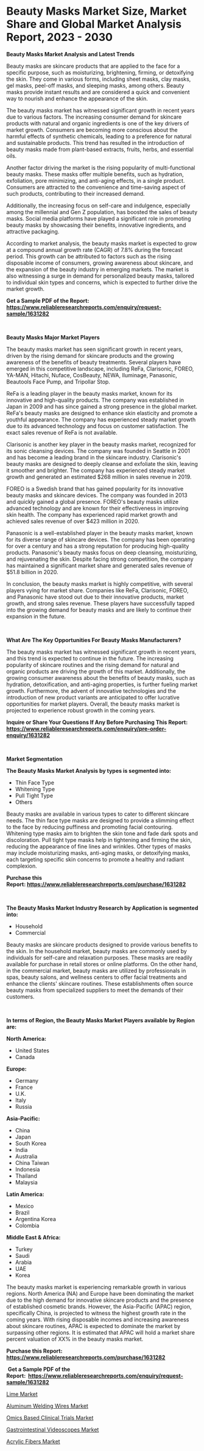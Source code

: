 <p><h1>Beauty Masks Market Size, Market Share and Global Market Analysis Report, 2023 - 2030</h1></p><p><strong>Beauty Masks Market Analysis and Latest Trends</strong></p>
<p><p>Beauty masks are skincare products that are applied to the face for a specific purpose, such as moisturizing, brightening, firming, or detoxifying the skin. They come in various forms, including sheet masks, clay masks, gel masks, peel-off masks, and sleeping masks, among others. Beauty masks provide instant results and are considered a quick and convenient way to nourish and enhance the appearance of the skin.</p><p>The beauty masks market has witnessed significant growth in recent years due to various factors. The increasing consumer demand for skincare products with natural and organic ingredients is one of the key drivers of market growth. Consumers are becoming more conscious about the harmful effects of synthetic chemicals, leading to a preference for natural and sustainable products. This trend has resulted in the introduction of beauty masks made from plant-based extracts, fruits, herbs, and essential oils.</p><p>Another factor driving the market is the rising popularity of multi-functional beauty masks. These masks offer multiple benefits, such as hydration, exfoliation, pore minimizing, and anti-aging effects, in a single product. Consumers are attracted to the convenience and time-saving aspect of such products, contributing to their increased demand.</p><p>Additionally, the increasing focus on self-care and indulgence, especially among the millennial and Gen Z population, has boosted the sales of beauty masks. Social media platforms have played a significant role in promoting beauty masks by showcasing their benefits, innovative ingredients, and attractive packaging.</p><p>According to market analysis, the beauty masks market is expected to grow at a compound annual growth rate (CAGR) of 7.8% during the forecast period. This growth can be attributed to factors such as the rising disposable income of consumers, growing awareness about skincare, and the expansion of the beauty industry in emerging markets. The market is also witnessing a surge in demand for personalized beauty masks, tailored to individual skin types and concerns, which is expected to further drive the market growth.</p></p>
<p><strong>Get a Sample PDF of the Report:&nbsp; <a href="https://www.reliableresearchreports.com/enquiry/request-sample/1631282">https://www.reliableresearchreports.com/enquiry/request-sample/1631282</a></strong></p>
<p>&nbsp;</p>
<p><strong>Beauty Masks Major Market Players</strong></p>
<p><p>The beauty masks market has seen significant growth in recent years, driven by the rising demand for skincare products and the growing awareness of the benefits of beauty treatments. Several players have emerged in this competitive landscape, including ReFa, Clarisonic, FOREO, YA-MAN, Hitachi, Nuface, CosBeauty, NEWA, Iluminage, Panasonic, Beautools Face Pump, and Tripollar Stop.</p><p>ReFa is a leading player in the beauty masks market, known for its innovative and high-quality products. The company was established in Japan in 2009 and has since gained a strong presence in the global market. ReFa's beauty masks are designed to enhance skin elasticity and promote a youthful appearance. The company has experienced steady market growth due to its advanced technology and focus on customer satisfaction. The exact sales revenue of ReFa is not available.</p><p>Clarisonic is another key player in the beauty masks market, recognized for its sonic cleansing devices. The company was founded in Seattle in 2001 and has become a leading brand in the skincare industry. Clarisonic's beauty masks are designed to deeply cleanse and exfoliate the skin, leaving it smoother and brighter. The company has experienced steady market growth and generated an estimated $268 million in sales revenue in 2019.</p><p>FOREO is a Swedish brand that has gained popularity for its innovative beauty masks and skincare devices. The company was founded in 2013 and quickly gained a global presence. FOREO's beauty masks utilize advanced technology and are known for their effectiveness in improving skin health. The company has experienced rapid market growth and achieved sales revenue of over $423 million in 2020.</p><p>Panasonic is a well-established player in the beauty masks market, known for its diverse range of skincare devices. The company has been operating for over a century and has a strong reputation for producing high-quality products. Panasonic's beauty masks focus on deep cleansing, moisturizing, and rejuvenating the skin. Despite facing strong competition, the company has maintained a significant market share and generated sales revenue of $51.8 billion in 2020.</p><p>In conclusion, the beauty masks market is highly competitive, with several players vying for market share. Companies like ReFa, Clarisonic, FOREO, and Panasonic have stood out due to their innovative products, market growth, and strong sales revenue. These players have successfully tapped into the growing demand for beauty masks and are likely to continue their expansion in the future.</p></p>
<p>&nbsp;</p>
<p><strong>What Are The Key Opportunities For Beauty Masks Manufacturers?</strong></p>
<p><p>The beauty masks market has witnessed significant growth in recent years, and this trend is expected to continue in the future. The increasing popularity of skincare routines and the rising demand for natural and organic products are driving the growth of this market. Additionally, the growing consumer awareness about the benefits of beauty masks, such as hydration, detoxification, and anti-aging properties, is further fueling market growth. Furthermore, the advent of innovative technologies and the introduction of new product variants are anticipated to offer lucrative opportunities for market players. Overall, the beauty masks market is projected to experience robust growth in the coming years.</p></p>
<p><strong>Inquire or Share Your Questions If Any Before Purchasing This Report: <a href="https://www.reliableresearchreports.com/enquiry/pre-order-enquiry/1631282">https://www.reliableresearchreports.com/enquiry/pre-order-enquiry/1631282</a></strong></p>
<p>&nbsp;</p>
<p><strong>Market Segmentation</strong></p>
<p><strong>The Beauty Masks Market Analysis by types is segmented into:</strong></p>
<p><ul><li>Thin Face Type</li><li>Whitening Type</li><li>Pull Tight Type</li><li>Others</li></ul></p>
<p><p>Beauty masks are available in various types to cater to different skincare needs. The thin face type masks are designed to provide a slimming effect to the face by reducing puffiness and promoting facial contouring. Whitening type masks aim to brighten the skin tone and fade dark spots and discoloration. Pull tight type masks help in tightening and firming the skin, reducing the appearance of fine lines and wrinkles. Other types of masks may include moisturizing masks, anti-aging masks, or detoxifying masks, each targeting specific skin concerns to promote a healthy and radiant complexion.</p></p>
<p><strong>Purchase this Report:&nbsp;<a href="https://www.reliableresearchreports.com/purchase/1631282">https://www.reliableresearchreports.com/purchase/1631282</a></strong></p>
<p>&nbsp;</p>
<p><strong>The Beauty Masks Market Industry Research by Application is segmented into:</strong></p>
<p><ul><li>Household</li><li>Commercial</li></ul></p>
<p><p>Beauty masks are skincare products designed to provide various benefits to the skin. In the household market, beauty masks are commonly used by individuals for self-care and relaxation purposes. These masks are readily available for purchase in retail stores or online platforms. On the other hand, in the commercial market, beauty masks are utilized by professionals in spas, beauty salons, and wellness centers to offer facial treatments and enhance the clients' skincare routines. These establishments often source beauty masks from specialized suppliers to meet the demands of their customers.</p></p>
<p>&nbsp;</p>
<p><strong>In terms of Region, the Beauty Masks Market Players available by Region are:</strong></p>
<p>
    <p> <strong> North America: </strong>
        <ul>
            <li>United States</li>
            <li>Canada</li>
        </ul>
        </p> 
    <p> <strong> Europe: </strong>
        <ul>
            <li>Germany</li>
            <li>France</li>
            <li>U.K.</li>
            <li>Italy</li>
            <li>Russia</li>
        </ul>
        </p> 
    <p> <strong> Asia-Pacific: </strong>
        <ul>
            <li>China</li>
            <li>Japan</li>
            <li>South Korea</li>
            <li>India</li>
            <li>Australia</li>
            <li>China Taiwan</li>
            <li>Indonesia</li>
            <li>Thailand</li>
            <li>Malaysia</li>
        </ul>
        </p> 
    <p> <strong> Latin America: </strong>
        <ul>
            <li>Mexico</li>
            <li>Brazil</li>
            <li>Argentina Korea</li>
            <li>Colombia</li>
        </ul>
        </p> 
    <p> <strong> Middle East & Africa: </strong>
        <ul>
            <li>Turkey</li>
            <li>Saudi</li>
            <li>Arabia</li>
            <li>UAE</li>
            <li>Korea</li>
        </ul>
    </p>
    </p>
<p><p>The beauty masks market is experiencing remarkable growth in various regions. North America (NA) and Europe have been dominating the market due to the high demand for innovative skincare products and the presence of established cosmetic brands. However, the Asia-Pacific (APAC) region, specifically China, is projected to witness the highest growth rate in the coming years. With rising disposable incomes and increasing awareness about skincare routines, APAC is expected to dominate the market by surpassing other regions. It is estimated that APAC will hold a market share percent valuation of XX% in the beauty masks market.</p></p>
<p><strong>Purchase this Report: <a href="https://www.reliableresearchreports.com/purchase/1631282">https://www.reliableresearchreports.com/purchase/1631282</a></strong></p>
<p>&nbsp;<strong>Get a Sample PDF of the Report:&nbsp;&nbsp;<a href="https://www.reliableresearchreports.com/enquiry/request-sample/1631282">https://www.reliableresearchreports.com/enquiry/request-sample/1631282</a></strong></p>
<p><strong></strong></p>
<p><p><a href="https://medium.com/@ravenrussel2023/lime-market-analysis-its-cagr-market-segmentation-and-global-industry-overview-b4e7ac6ffb75">Lime Market</a></p><p><a href="https://medium.com/@hazelharvey1918/aluminum-welding-wires-market-analysis-its-cagr-market-segmentation-and-global-industry-overview-0c8a37901f0b">Aluminum Welding Wires Market</a></p><p><a href="https://github.com/aasishrp01/Market-Research-Report-List-1/blob/main/omics-based-clinical-trials-market.md">Omics Based Clinical Trials Market</a></p><p><a href="https://github.com/Paul14Anderson63/Market-Research-Report-List-1/blob/main/gastrointestinal-videoscopes-market.md">Gastrointestinal Videoscopes Market</a></p><p><a href="https://medium.com/@gerardowolf/acrylic-fibers-market-size-and-market-trends-complete-industry-overview-2023-to-2030-06ddb557c338">Acrylic Fibers Market</a></p></p>